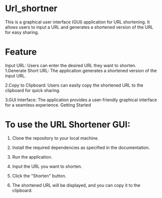 # Url_shortner
This is a graphical user interface (GUI) application for URL shortening. It allows users to input a URL and generates a shortened version of the URL for easy sharing.

# Feature
Input URL: Users can enter the desired URL they want to shorten.
1.Generate Short URL: The application generates a shortened version of the input URL.

2.Copy to Clipboard: Users can easily copy the shortened URL to the clipboard for quick sharing.

3.GUI Interface: The application provides a user-friendly graphical interface for a seamless experience.
Getting Started

# To use the URL Shortener GUI:

1. Clone the repository to your local machine.

2. Install the required dependencies as specified in the documentation.

3. Run the application.

4. Input the URL you want to shorten.

5. Click the "Shorten" button.

6. The shortened URL will be displayed, and you can copy it to the clipboard.

